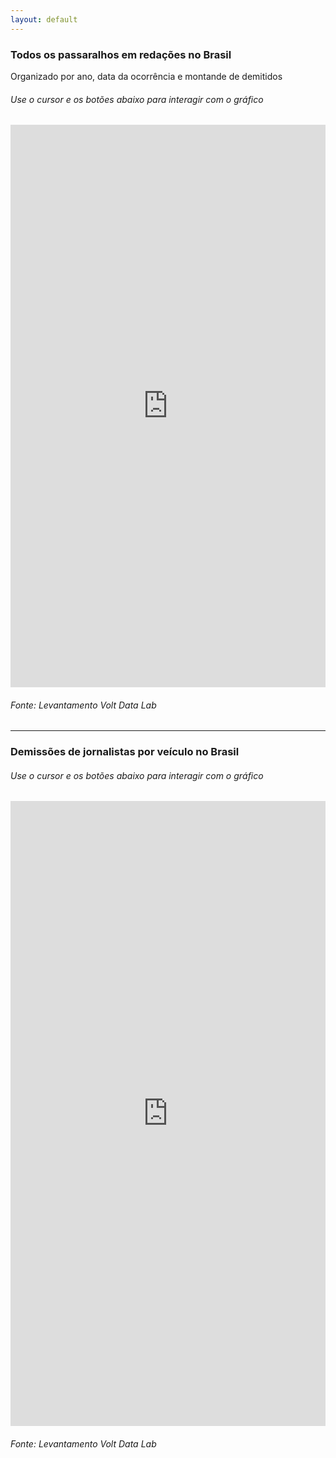 ```yaml
---
layout: default
---
```

### Todos os passaralhos em redações no Brasil

Organizado por ano, data da ocorrência e montande de demitidos

###### Use o cursor e os botões abaixo para interagir com o gráfico


<iframe src="http://graficos.voltdata.info/posts/random/scatter_passaralhos.html" width="100%" height="900" frameborder="no" seamless scrolling="no"> </iframe>

###### *Fonte: Levantamento Volt Data Lab*

---

### Demissões de jornalistas por veículo no Brasil

###### Use o cursor e os botões abaixo para interagir com o gráfico

<iframe src="http://graficos.voltdata.info/posts/random/barchart_passaralhos.html" width="100%" height="1000" frameborder="no" seamless scrolling="no"> </iframe>

###### *Fonte: Levantamento Volt Data Lab*
